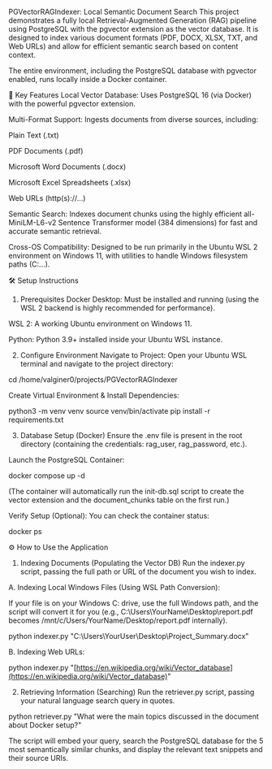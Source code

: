 PGVectorRAGIndexer: Local Semantic Document Search
This project demonstrates a fully local Retrieval-Augmented Generation (RAG) pipeline using PostgreSQL with the pgvector extension as the vector database. It is designed to index various document formats (PDF, DOCX, XLSX, TXT, and Web URLs) and allow for efficient semantic search based on content context.

The entire environment, including the PostgreSQL database with pgvector enabled, runs locally inside a Docker container.

🚀 Key Features
Local Vector Database: Uses PostgreSQL 16 (via Docker) with the powerful pgvector extension.

Multi-Format Support: Ingests documents from diverse sources, including:

Plain Text (.txt)

PDF Documents (.pdf)

Microsoft Word Documents (.docx)

Microsoft Excel Spreadsheets (.xlsx)

Web URLs (http(s)://...)

Semantic Search: Indexes document chunks using the highly efficient all-MiniLM-L6-v2 Sentence Transformer model (384 dimensions) for fast and accurate semantic retrieval.

Cross-OS Compatibility: Designed to be run primarily in the Ubuntu WSL 2 environment on Windows 11, with utilities to handle Windows filesystem paths (C:\...).

🛠️ Setup Instructions
1. Prerequisites
Docker Desktop: Must be installed and running (using the WSL 2 backend is highly recommended for performance).

WSL 2: A working Ubuntu environment on Windows 11.

Python: Python 3.9+ installed inside your Ubuntu WSL instance.

2. Configure Environment
Navigate to Project: Open your Ubuntu WSL terminal and navigate to the project directory:

cd /home/valginer0/projects/PGVectorRAGIndexer

Create Virtual Environment & Install Dependencies:

python3 -m venv venv
source venv/bin/activate
pip install -r requirements.txt

3. Database Setup (Docker)
Ensure the .env file is present in the root directory (containing the credentials: rag_user, rag_password, etc.).

Launch the PostgreSQL Container:

docker compose up -d

(The container will automatically run the init-db.sql script to create the vector extension and the document_chunks table on the first run.)

Verify Setup (Optional): You can check the container status:

docker ps

⚙️ How to Use the Application
1. Indexing Documents (Populating the Vector DB)
Run the indexer.py script, passing the full path or URL of the document you wish to index.

A. Indexing Local Windows Files (Using WSL Path Conversion):

If your file is on your Windows C: drive, use the full Windows path, and the script will convert it for you (e.g., C:\Users\YourName\Desktop\report.pdf becomes /mnt/c/Users/YourName/Desktop/report.pdf internally).

python indexer.py "C:\Users\YourUser\Desktop\Project_Summary.docx"

B. Indexing Web URLs:

python indexer.py "[https://en.wikipedia.org/wiki/Vector_database](https://en.wikipedia.org/wiki/Vector_database)"

2. Retrieving Information (Searching)
Run the retriever.py script, passing your natural language search query in quotes.

python retriever.py "What were the main topics discussed in the document about Docker setup?"

The script will embed your query, search the PostgreSQL database for the 5 most semantically similar chunks, and display the relevant text snippets and their source URIs.